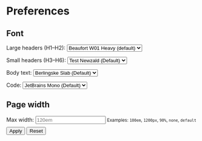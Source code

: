 # Preferences

## Font

<div class="font-prefs">
<p>
<label for="font-large">Large headers (H1–H2):</label>
<select id="font-large">
<option value='"Beaufort W01 Heavy", var(--md-text-font), serif'>Beaufort W01 Heavy (default)</option>
<option value='"Test Newzald", var(--md-text-font), serif'>Test Newzald</option>
<option value='"Source Serif 4"'>Source Serif 4</option>
<option value='"Inter", var(--md-text-font), sans-serif'>Inter</option>
<option value='"system-ui", var(--md-text-font), serif'>System UI</option>
</select>
</p>

<p>
<label for="font-small">Small headers (H3–H6):</label>
<select id="font-small">
<option value='"Test Newzald", var(--md-text-font), serif'>Test Newzald (Default)</option>
<option value='"Beaufort W01 Heavy", var(--md-text-font), serif'>Beaufort W01 Heavy</option>
<option value='"Source Serif 4"'>Source Serif 4</option>
<option value='"Inter", var(--md-text-font), sans-serif'>Inter</option>
<option value='"system-ui", var(--md-text-font), serif'>System UI</option>
</select>
</p>

<p>
<label for="font-text">Body text:</label>
<select id="font-text">
<option value='"BerlingskeSlab-DBd", Georgia, "Times New Roman", serif'>Berlingske Slab (Default)</option>
<option value='"Source Serif 4"'>Source Serif 4</option>
<option value='"Inter", -apple-system, BlinkMacSystemFont, "Segoe UI", Roboto, Ubuntu, "Helvetica Neue", Arial, "Noto Sans", sans-serif'>Inter</option>
<option value='-apple-system, BlinkMacSystemFont, "Segoe UI", Roboto, Ubuntu, "Helvetica Neue", Arial, "Noto Sans", sans-serif'>System UI</option>
</select>
</p>

<p>
<label for="font-code">Code:</label>
<select id="font-code">
<option value='"JetBrains Mono", ui-monospace, SFMono-Regular, Menlo, Consolas, monospace'>JetBrains Mono (Default)</option>
<option value='"Fira Code", ui-monospace, SFMono-Regular, Menlo, Consolas, monospace'>Fira Code</option>
<option value='ui-monospace, SFMono-Regular, Menlo, Consolas, monospace'>System Monospace</option>
</select>
</p>
</div>

## Page width

<div class="width-prefs">
  <label for="width-input">Max width:</label>
  <input id="width-input"
         type="text"
         inputmode="decimal"
         placeholder="120em"
         pattern="^\s*(none|default|(\d+(\.\d+)?)(em|rem|px|%))\s*$"
         title="Use: 100em, 1200px, 90%, 'none', 'default'">
  <small>Examples: <code>100em</code>, <code>1200px</code>, <code>90%</code>, <code>none</code>, <code>default</code></small>
  <div style="margin-top:.5rem;">
    <button id="width-apply" type="button">Apply</button>
    <button id="width-reset" type="button">Reset</button>
  </div>
</div>